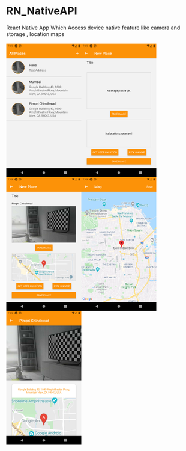 <h1>RN_NativeAPI</h1>
React Native App Which Access device native feature like camera and storage , location maps
</br><br>
<div>
<img align="left" src="https://github.com/tejasgawali4/RN_NativeAPI/blob/master/ss/01.png" width="200"/> 
<img align="left" src="https://github.com/tejasgawali4/RN_NativeAPI/blob/master/ss/02.png" width="200"/>   
<img align="left" src="https://github.com/tejasgawali4/RN_NativeAPI/blob/master/ss/03.png" width="200"/>   
<img align="left" src="https://github.com/tejasgawali4/RN_NativeAPI/blob/master/ss/04.png" width="200"/>   
<img align="left" src="https://github.com/tejasgawali4/RN_NativeAPI/blob/master/ss/05.png" width="200"/>   
</div>
